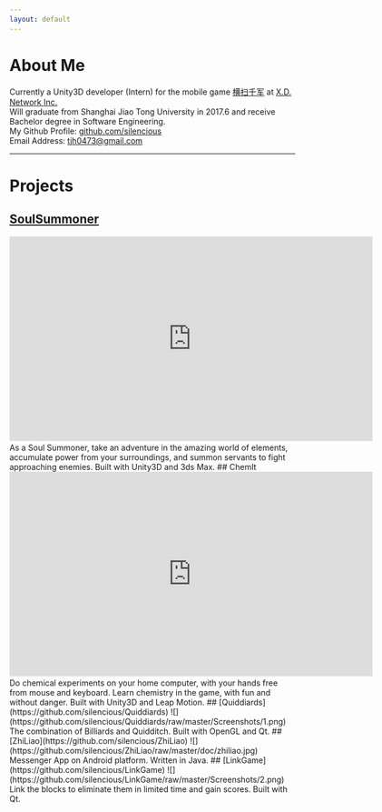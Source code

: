 ```yaml
---
layout: default
---
```

# About Me
Currently a Unity3D developer (Intern) for the mobile game [横扫千军](https://hs.xd.com/) at [X.D. Network Inc.](https://www.xd.com)  
Will graduate from Shanghai Jiao Tong University in 2017.6 and receive Bachelor degree in Software Engineering.  
My Github Profile: [github.com/silencious](https://www.github.com/silencious)  
Email Address: tjh0473@gmail.com  

* * *
# Projects
## [SoulSummoner](https://github.com/silencious/SoulSummoner)
<iframe width="640" height="360" src="https://www.youtube.com/embed/CzDHDcZ0RRg" frameborder="0" allowfullscreen></iframe>  
As a Soul Summoner, take an adventure in the amazing world of elements, accumulate power from your surroundings, and summon servants to fight approaching enemies.  
Built with Unity3D and 3ds Max.
## ChemIt
<iframe width="640" height="360" src="https://www.youtube.com/embed/hXdAZWFeWOI" frameborder="0" allowfullscreen></iframe>  
Do chemical experiments on your home computer, with your hands free from mouse and keyboard.  
Learn chemistry in the game, with fun and without danger.  
Built with Unity3D and Leap Motion.
## [Quiddiards](https://github.com/silencious/Quiddiards)
![](https://github.com/silencious/Quiddiards/raw/master/Screenshots/1.png)  
The combination of Billiards and Quidditch.  
Built with OpenGL and Qt.
## [ZhiLiao](https://github.com/silencious/ZhiLiao)
![](https://github.com/silencious/ZhiLiao/raw/master/doc/zhiliao.jpg)  
Messenger App on Android platform.  
Written in Java.
## [LinkGame](https://github.com/silencious/LinkGame)  
![](https://github.com/silencious/LinkGame/raw/master/Screenshots/2.png)  
Link the blocks to eliminate them in limited time and gain scores.  
Built with Qt.

